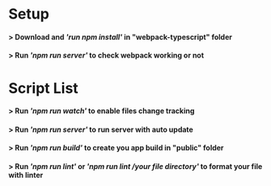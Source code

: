 # Setup

#### > Download and *'run npm install'* in "webpack-typescript" folder
#### > Run *'npm run server'* to check webpack working or not

# Script List

#### > Run *'npm run watch'* to enable files change tracking
#### > Run *'npm run server'* to run server with auto update
#### > Run *'npm run build'* to create you app build in "public" folder
#### > Run *'npm run lint'* or *'npm run lint /your file directory'* to format your file with linter